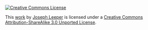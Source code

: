 [![Creative Commons License](http://i.creativecommons.org/l/by-sa/3.0/88x31.png)][cc:license]

This [work][https://creativecommons.org/ns#Work] by [Joseph Leeper][cc:attributionName] is licensed under a [Creative Commons Attribution-ShareAlike 3.0 Unported License][cc:license].

[https://creativecommons.org/ns#Work]: https://github.com/cordella/notes
[cc:attributionName]: https://github.com/cordella
[cc:license]: http://creativecommons.org/licenses/by-sa/3.0/
